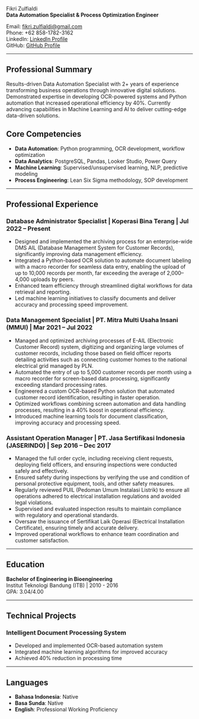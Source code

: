 Fikri Zulfialdi  
**Data Automation Specialist & Process Optimization Engineer**

Email: fikri.zulfialdi@gmail.com  
Phone: +62 858-1782-3162  
LinkedIn: [LinkedIn Profile](https://www.linkedin.com/in/fikri-zulfialdi)  
GitHub: [GitHub Profile](https://github.com/fikrizul)

---

## Professional Summary

Results-driven Data Automation Specialist with 2+ years of experience transforming business operations through innovative digital solutions. Demonstrated expertise in developing OCR-powered systems and Python automation that increased operational efficiency by 40%. Currently advancing capabilities in Machine Learning and AI to deliver cutting-edge data-driven solutions.

## Core Competencies

- **Data Automation**: Python programming, OCR development, workflow optimization  
- **Data Analytics**: PostgreSQL, Pandas, Looker Studio, Power Query  
- **Machine Learning**: Supervised/unsupervised learning, NLP, predictive modeling  
- **Process Engineering**: Lean Six Sigma methodology, SOP development  

---

## Professional Experience

### Database Administrator Specialist | Koperasi Bina Terang | Jul 2022 – Present

- Designed and implemented the archiving process for an enterprise-wide DMS AIL (Database Management System for Customer Records), significantly improving data management efficiency.  
- Integrated a Python-based OCR solution to automate document labeling with a macro recorder for seamless data entry, enabling the upload of up to 10,000 records per month, far exceeding the average of 2,000–4,000 uploads by peers.  
- Enhanced team efficiency through streamlined digital workflows for data retrieval and reporting.  
- Led machine learning initiatives to classify documents and deliver accuracy and processing speed improvement.  

### Data Management Specialist | PT. Mitra Multi Usaha Insani (MMUI) | Mar 2021 – Jul 2022

- Managed and optimized archiving processes of E-AIL (Electronic Customer Record) system, digitizing and organizing large volumes of customer records, including those based on field officer reports detailing activities such as connecting customer homes to the national electrical grid managed by PLN.  
- Automated the entry of up to 5,000 customer records per month using a macro recorder for screen-based data processing, significantly exceeding standard processing rates.  
- Engineered a custom OCR-based Python solution that automated customer record identification, resulting in faster operation.  
- Optimized workflows combining screen automation and data handling processes, resulting in a 40% boost in operational efficiency.  
- Introduced machine learning tools for document classification, improving accuracy and processing speed.  

### Assistant Operation Manager | PT. Jasa Sertifikasi Indonesia (JASERINDO) | Sep 2016 – Dec 2017

- Managed the full order cycle, including receiving client requests, deploying field officers, and ensuring inspections were conducted safely and effectively.  
- Ensured safety during inspections by verifying the use and condition of personal protective equipment, tools, and other safety measures.  
- Regularly reviewed PUIL (Pedoman Umum Instalasi Listrik) to ensure all operations adhered to electrical installation regulations and avoided legal violations.  
- Supervised and evaluated inspection results to maintain compliance with regulatory and operational standards.  
- Oversaw the issuance of Sertifikat Laik Operasi (Electrical Installation Certificate), ensuring timely and accurate delivery.  
- Improved operational workflows to enhance team coordination and customer satisfaction.  

---

## Education

**Bachelor of Engineering in Bioengineering**  
Institut Teknologi Bandung (ITB) | 2010 - 2016  
GPA: 3.04/4.00

---

## Technical Projects

### Intelligent Document Processing System

- Developed and implemented OCR-based automation system  
- Integrated machine learning algorithms for improved accuracy  
- Achieved 40% reduction in processing time  

---

## Languages

- **Bahasa Indonesia**: Native  
- **Basa Sunda**: Native  
- **English**: Professional Working Proficiency
